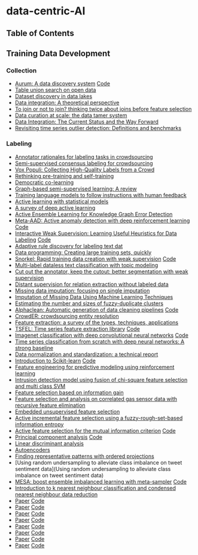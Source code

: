 # data-centric-AI

## Table of Contents


## Training Data Development

### Collection

* [Aurum: A data discovery system](https://ieeexplore.ieee.org/document/8509315) [Code](https://github.com/mitdbg/aurum-datadiscovery)
* [Table union search on open data
](https://dl.acm.org/doi/abs/10.14778/3192965.3192973)
* [Dataset discovery in data lakes](https://arxiv.org/pdf/2011.10427.pdf)
* [Data integration: A theoretical perspective](https://www.cs.ubc.ca/~rap/teaching/534a/readings/Lenzerini-pods02.pdf)
* [To join or not to join? thinking twice about joins before feature selection](https://pages.cs.wisc.edu/~arun/hamlet/OptFSSIGMOD.pdf) 
* [Data curation at scale: the data tamer system](https://cs.uwaterloo.ca/~ilyas/papers/StonebrakerCIDR2013.pdf) 
* [Data Integration: The Current Status and the Way Forward](https://cs.uwaterloo.ca/~ilyas/papers/StonebrakerIEEE2018.pdf)
* [Revisiting time series outlier detection: Definitions and benchmarks](https://openreview.net/forum?id=r8IvOsnHchr)

### Labeling
* [Annotator rationales for labeling tasks in crowdsourcing](https://www.ischool.utexas.edu/~ml/papers/kutlu_jair20.pdf)
* [Semi-supervised consensus labeling for crowdsourcing](http://www.cs.columbia.edu/~prokofieva/CandidacyPapers/Tang_Crowd.pdf)
* [Vox Populi: Collecting High-Quality Labels from a Crowd](https://www.wisdom.weizmann.ac.il/~shamiro/publications/2009_COLT_DekSham.pdf)
* [Rethinking pre-training and self-training](https://arxiv.org/abs/2006.06882)
* [Democratic co-learning](https://ieeexplore.ieee.org/document/1374241)
* [Graph-based semi-supervised learning: A review](https://arxiv.org/abs/2102.13303) 
* [Training language models to follow instructions with human feedback](https://arxiv.org/abs/2203.02155)
* [Active learning with statistical models](https://arxiv.org/abs/cs/9603104)
* [A survey of deep active learning](https://arxiv.org/abs/2009.00236)
* [Active Ensemble Learning for Knowledge Graph Error Detection](https://www4.comp.polyu.edu.hk/~xiaohuang/docs/Junnan_WSDM2023.pdf)
* [Meta-AAD: Active anomaly detection with deep reinforcement learning](https://arxiv.org/abs/2009.07415) [Code](https://github.com/daochenzha/Meta-AAD)
* [Interactive Weak Supervision: Learning Useful Heuristics for Data Labeling](https://arxiv.org/abs/2012.06046) [Code](https://github.com/benbo/interactive-weak-supervision)
* [Adaptive rule discovery for labeling text dat](https://arxiv.org/abs/2005.06133)
* [Data programming: Creating large training sets, quickly](https://arxiv.org/abs/1605.07723) 
* [Snorkel: Rapid training data creation with weak supervision](https://arxiv.org/abs/1711.10160) [Code](https://github.com/snorkel-team/snorkel)
* [Multi-label dataless text classification with topic modeling](https://arxiv.org/abs/1711.01563)
* [Cut out the annotator, keep the cutout: better segmentation with weak supervision](https://openreview.net/forum?id=bjkX6Kzb5H) 
* [Distant supervision for relation extraction without labeled data](https://aclanthology.org/P09-1113/) 
* [Missing data imputation: focusing on single imputation](https://www.ncbi.nlm.nih.gov/pmc/articles/PMC4716933/) 
* [Imputation of Missing Data Using Machine Learning Techniques](https://d1wqtxts1xzle7.cloudfront.net/75598281/KDD96-023-libre.pdf?1638499004=&response-content-disposition=inline%3B+filename%3DImputation_of_Missing_Data_Using_Machine.pdf&Expires=1678667994&Signature=BNTzHGy7~TevRwBAyUu4QCeyNWOC7vH9RcG3bx6zGHjO4mTZa1DAv8GznqsJP25EKorca59PX4R2BYrWiFgTXvtXDwgB7lgvWa0B~W6Z3fjosZLWyMRAjAuhDbFdc-jhI1vlaXHIwzvetDG6ldZZJJCNj6fY0JmkgGcFLP52JR0wy02LjxlPwgAaRyrx1m1-4MvKi-4qS9N~J55ddEchqjcezfREIOA-ab2izlrIH~nzh4UTY7D2uiPmEKQiA85wOfkI0KFjImqGiLiIEo82uA071MjdgkWfPBUrrS60EQT89bDrn-PeCHMXKCE0WnaK0MUm5tOF62h~KLU-D5y5Dg__&Key-Pair-Id=APKAJLOHF5GGSLRBV4ZA) 
* [Estimating the number and sizes of fuzzy-duplicate clusters](https://dl.acm.org/doi/10.1145/2661829.2661885)
* [Alphaclean: Automatic generation of data cleaning pipelines](https://arxiv.org/abs/1904.11827) [Code](https://github.com/sjyk/alphaclean)
* [CrowdER: crowdsourcing entity resolution](https://vldb.org/pvldb/vol5/p1483_jiannanwang_vldb2012.pdf)
* [Feature extraction: a survey of the types, techniques, applications](https://ieeexplore.ieee.org/document/8938371) 
* [TSFEL: Time series feature extraction library](https://www.sciencedirect.com/science/article/pii/S2352711020300017) [Code](https://github.com/fraunhoferportugal/tsfel)
* [Imagenet classification with deep convolutional neural networks](https://proceedings.neurips.cc/paper/2012/file/c399862d3b9d6b76c8436e924a68c45b-Paper.pdf) [Code](https://github.com/paniabhisek/AlexNet)
* [Time series classification from scratch with deep neural networks: A strong baseline](https://arxiv.org/abs/1611.06455)
* [Data normalization and standardization: a technical report](https://www.researchgate.net/publication/340579135_Data_Normalization_and_Standardization_A_Technical_Report)
* [Introduction to Scikit-learn](https://link.springer.com/chapter/10.1007/978-1-4842-4470-8_18) [Code](https://scikit-learn.org/stable/tutorial/basic/tutorial.html)
* [Feature engineering for predictive modeling using reinforcement learning](https://arxiv.org/abs/1709.07150)
* [Intrusion detection model using fusion of chi-square feature selection and multi class SVM](https://www.researchgate.net/publication/299567135_Intrusion_Detection_Model_Using_fusion_of_Chi-square_feature_selection_and_multi_class_SVM) 
* [Feature selection based on information gain](https://citeseerx.ist.psu.edu/document?repid=rep1&type=pdf&doi=e17df473c25cccd8435839c9b6150ee61bec146a) 
* [Feature selection and analysis on correlated gas sensor data with recursive feature elimination](https://www.sciencedirect.com/science/article/abs/pii/S0925400515001872) 
* [Embedded unsupervised feature selection](https://faculty.ist.psu.edu/szw494/publications/EUFS.pdf)
* [Active incremental feature selection using a fuzzy-rough-set-based information entropy](https://ieeexplore.ieee.org/document/8933450)
* [Active feature selection for the mutual information criterion](https://arxiv.org/abs/2012.06979) [Code](https://github.com/ShacharSchnapp/ActiveFeatureSelection)
* [Principal component analysis](https://wires.onlinelibrary.wiley.com/doi/abs/10.1002/wics.101?casa_token=7GCaA_PLs7YAAAAA:X9iYhUUhXB-3kTi-sQfPjVliujsPep6Iin7Cs9ld8wv3ECz9oeFuPEeaA_AfM0QH-cQkaD3kDoTL5sA) [Code](https://github.com/erdogant/pca)
* [Linear discriminant analysis](https://link.springer.com/chapter/10.1007/978-1-4419-9878-1_4) 
* [Autoencoders](https://arxiv.org/abs/2003.05991)
* [Finding representative patterns with ordered projections](https://www.sciencedirect.com/science/article/abs/pii/S003132030200119X)
* [Using random undersampling to alleviate class imbalance on tweet sentiment data](Using random undersampling to alleviate class imbalance on tweet sentiment data)
* [MESA: boost ensemble imbalanced learning with meta-sampler](https://arxiv.org/abs/2010.08830) [Code](https://github.com/ZhiningLiu1998/mesa)
* [Introduction to k nearest neighbour classification and condensed nearest neighbour data reduction](http://www.math.le.ac.uk/people/ag153/homepage/KNN/OliverKNN_Talk.pdf)
* [Paper]() [Code]()
* [Paper]() [Code]()
* [Paper]() [Code]()
* [Paper]() [Code]()
* [Paper]() [Code]()
* [Paper]() [Code]()
* [Paper]() [Code]()
* [Paper]() [Code]()
